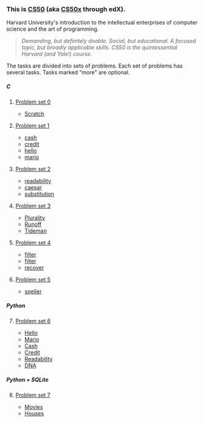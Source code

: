 ### This is [CS50](https://cs50.harvard.edu/x/2020/syllabus/) (aka [CS50x](https://www.edx.org/course/cs50s-introduction-to-computer-science) through edX).
 
Harvard University's introduction to the intellectual enterprises of computer science and the art of programming.

>*Demanding, but definitely doable. Social, but educational. A focused topic, but broadly applicable skills. CS50 is
 the quintessential Harvard (and Yale!) course.*


The tasks are divided into sets of problems. Each set of problems has several tasks. Tasks marked “more” are optional.

##### C

1. [Problem set 0](pset0)
    
    * [Scratch](pset0/scratch) 

2. [Problem set 1](pset1)

    * [cash](pset1/cash)
    * [credit](pset1/credit)
    * [hello](pset1/hello)
    * [mario](pset1/mario)

3. [Problem set 2](pset2)

    * [readability](pset2/readability)
    * [caesar](pset2/caesar)
    * [substitution](pset2/substitution)
    
4. [Problem set 3](pset3)

    * [Plurality](pset3/plurality)
    * [Runoff](pset3/runoff)
    * [Tideman](pset3/tideman)
   
5. [Problem set 4](pset4)

    * [filter](pset4/filter/less)
    * [filter](pset4/filter/more)
    * [recover](pset4/recover)
    
6. [Problem set 5](pset5)

    * [speller](pset5/speller)

##### Python

7. [Problem set 6](pset6)

    * [Hello](pset6/hello)
    * [Mario](pset6/mario)
    * [Cash](pset6/cash)
    * [Credit](pset6/credit)
    * [Readability](pset6/readability)
    * [DNA](pset6/dna)
    
##### Python + SQLite

8. [Problem set 7](pset7)

    * [Movies](pset7/movies)
    * [Houses](pset7/houses)
    
